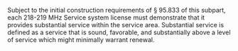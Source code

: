 Subject to the initial construction requirements of § 95.833 of this subpart, each 218-219 MHz Service system license must demonstrate that it provides substantial service within the service area. Substantial service is defined as a service that is sound, favorable, and substantially above a level of service which might minimally warrant renewal.


